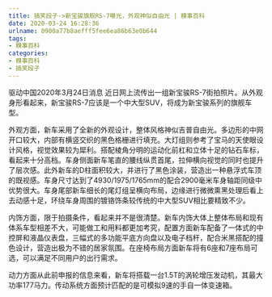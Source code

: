 ```yaml
---
title: 搞笑段子->新宝骏旗舰RS-7曝光，外观神似自由光 | 糗事百科
date: 2020-03-24 16:28:36
urlname: 0900a77b8aefff5fee6ea86b63e0b644
tags: 
- 糗事百科
categories:
- 糗事百科
- 搞笑段子
---
```

驱动中国2020年3月24日消息 近日网上流传出一组新宝骏RS-7街拍照片。从外观身形看起来，新宝骏RS-7应该是一个中大型SUV，将成为新宝骏系列的旗舰车型。

外观方面，新车采用了全新的外观设计，整体风格神似吉普自由光。多边形的中网开口较大，内部有横竖交织的黑色格栅进行填充。大灯组则参考了宝马的天使眼设计风格，视觉效果较为犀利。搭配棱角分明的运动化前杠和立体十足的钻石车标，看起来十分高档。车身侧面新车笔直的腰线纵贯首尾，拉伸横向视觉的同时也提升了层次感。此外新车的D柱面积较大，并进行了黑色涂装，营造出一种悬浮式车顶的既视感。车身尺寸达到了4930/1975/1765mm的配合2900毫米车身轴距同级中优势很大。车身尾部新车细长的尾灯组呈横向布局，边缘进行微微熏黑处理后看上去动感十足，环绕车身周围的镀铬饰条较传统的中大型SUV相比要精致不少。

内饰方面，限于拍摄条件，看起来并不是很清楚。新车内饰大体上整体布局和现有体系车型相差不大，可能做工和用料都更加考究，配置方面新车配备了一体式的中控屏和液晶仪表盘，三幅式的多功能平底方向盘以及电子档杆，配合米黑搭配的撞色设计，营造出极为不错的居家氛围。在座椅布局方面新车将有6座和7座布局可选，可以满足不同用户的出行需求。

动力方面从此前申报的信息来看，新车将搭载一台1.5T的涡轮增压发动机，其最大功率177马力。传动系统方面预计匹配的是可模拟9速的手自一体变速箱。


